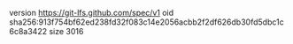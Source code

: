 version https://git-lfs.github.com/spec/v1
oid sha256:913f754bf62ed238fd32f083c14e2056acbb2f2df626db30fd5dbc1c6c8a3422
size 3016
